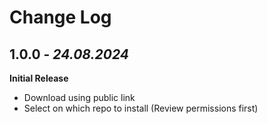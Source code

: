 # Change Log

## 1.0.0 - _24.08.2024_

**Initial Release**

- Download using public link
- Select on which repo to install (Review permissions first)


